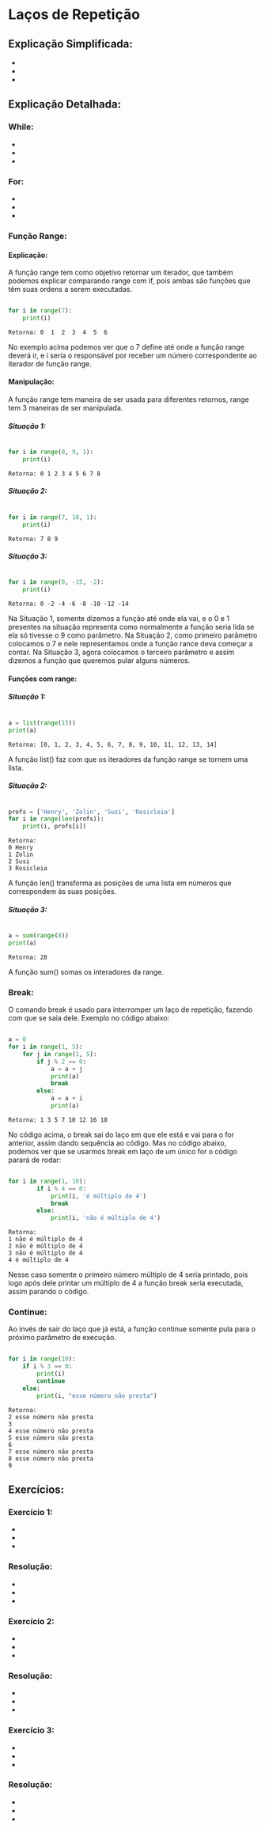 # Laços de Repetição 

## Explicação Simplificada:
-
-
-

## Explicação Detalhada:

### While:
-
-
-

### For:
-
-
-

### Função Range:

#### Explicação:
A função range tem como objetivo retornar um iterador, que também podemos explicar comparando range com if, pois ambas são funções que têm suas ordens a serem executadas.

```python

for i in range(7):
    print(i)

```
```
Retorna: 0  1  2  3  4  5  6
```

No exemplo acima podemos ver que o 7 define até onde a função range deverá ir, e i seria o responsável por receber um número correspondente ao iterador de função range.

#### Manipulação: 
A função range tem maneira de ser usada para diferentes retornos, range tem 3 maneiras de ser manipulada. 
##### Situação 1:
```python

for i in range(0, 9, 1):
    print(i)

```
```
Retorna: 0 1 2 3 4 5 6 7 8
```
##### Situação 2:
```python

for i in range(7, 10, 1):
    print(i)

```
```
Retorna: 7 8 9
```
##### Situação 3:
```python

for i in range(0, -15, -2):
    print(i)

```
```
Retorna: 0 -2 -4 -6 -8 -10 -12 -14
```

Na Situação 1, somente dizemos a função até onde ela vai, e o 0 e 1 presentes na situação representa como normalmente a função seria lida se ela só tivesse o 9 como parâmetro.
Na Situação 2, como primeiro parâmetro colocamos o 7 e nele representamos onde a função rance deva começar a contar.
Na Situação 3, agora colocamos o terceiro parâmetro e assim dizemos a função que queremos pular alguns números.    

#### Funções com range:

##### Situação 1:
```python

a = list(range(15))
print(a)

```
```
Retorna: [0, 1, 2, 3, 4, 5, 6, 7, 8, 9, 10, 11, 12, 13, 14]
```
A função list() faz com que os iteradores da função range se tornem uma lista.

##### Situação 2:
```python

profs = ['Henry', 'Zolin', 'Suzi', 'Rosicleia']
for i in range(len(profs)):
    print(i, profs[i])

```
```
Retorna: 
0 Henry
1 Zolin
2 Susi
3 Rosicleia
```
A função len() transforma as posições de uma lista em números que correspondem às suas posições. 

##### Situação 3:
```python

a = sum(range(8))
print(a)

```
```
Retorna: 28
```
A função sum() somas os interadores da range. 

### Break:

O comando break é usado para interromper um laço de repetição, fazendo com que se saia dele. Exemplo no código abaixo:

```python

a = 0
for i in range(1, 5):
    for j in range(1, 5):
        if j % 2 == 0:
            a = a + j
            print(a)
            break
        else:
            a = a + i
            print(a)

```
```
Retorna: 1 3 5 7 10 12 16 18
```
No código acima, o break sai do laço em que ele está e vai para o for anterior, assim dando sequência ao código. Mas no código abaixo, podemos ver que se usarmos break em laço de um único for o código parará de rodar:

```python

for i in range(1, 10):
        if i % 4 == 0:
            print(i, 'é múltiplo de 4')
            break
        else:
            print(i, 'não é múltiplo de 4')

```
```
Retorna: 
1 não é múltiplo de 4
2 não é múltiplo de 4
3 não é múltiplo de 4
4 é múltiplo de 4
```
Nesse caso somente o primeiro número múltiplo de 4 seria printado, pois logo após dele printar um múltiplo de 4 a função break seria executada, assim parando o código. 

### Continue: 

Ao invés de sair do laço que já está, a função continue
somente pula para o próximo parâmetro de execução.

```python

for i in range(10):
    if i % 3 == 0:
        print(i)
        continue
    else:
        print(i, "esse número não presta")

```
```
Retorna: 
2 esse número não presta
3
4 esse número não presta
5 esse número não presta
6
7 esse número não presta
8 esse número não presta
9
```

## Exercícios:

### Exercício 1:
-
-
-

### Resolução: 
-
-
-


### Exercício 2:
-
-
-

### Resolução:
-
-
-


### Exercício 3:
-
-
-
### Resolução: 
-
-
-
